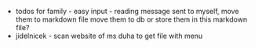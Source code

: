 * todos for family - easy input - reading message sent to myself, move them to markdown file
    move them to db or store them in this markdown file?
* jidelnicek - scan website of ms duha to get file with menu